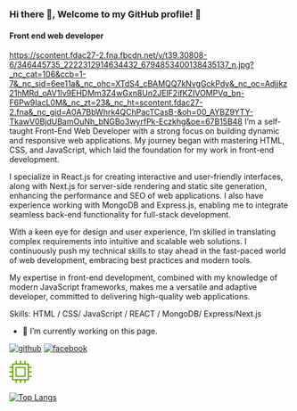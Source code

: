### Hi there 👋, Welcome to my GitHub profile! 🚀
#### Front end web developer
https://scontent.fdac27-2.fna.fbcdn.net/v/t39.30808-6/346445735_2222312914634432_6794853400138435137_n.jpg?_nc_cat=106&ccb=1-7&_nc_sid=6ee11a&_nc_ohc=XTdS4_cBAMQQ7kNvgGckPdy&_nc_oc=Adjjkz21hMRd_oAV1Iv9EHDMm3Z4wGxn8Un2JElF2ifKZIVOMPVq_bn-F6Pw9IacL0M&_nc_zt=23&_nc_ht=scontent.fdac27-2.fna&_nc_gid=A0A7BbWhrk4QChPacTCasB-&oh=00_AYBZ9YTY-TkawV0BjdUBamOuNh_bNGBo3wyrfPk-Eczkhg&oe=67B15B48
I’m a self-taught Front-End Web Developer with a strong focus on building dynamic and responsive web applications. My journey began with mastering HTML, CSS, and JavaScript, which laid the foundation for my work in front-end development.

I specialize in React.js for creating interactive and user-friendly interfaces, along with Next.js for server-side rendering and static site generation, enhancing the performance and SEO of web applications. I also have experience working with MongoDB and Express.js, enabling me to integrate seamless back-end functionality for full-stack development.

With a keen eye for design and user experience, I’m skilled in translating complex requirements into intuitive and scalable web solutions. I continuously push my technical skills to stay ahead in the fast-paced world of web development, embracing best practices and modern tools.

My expertise in front-end development, combined with my knowledge of modern JavaScript frameworks, makes me a versatile and adaptive developer, committed to delivering high-quality web applications.

Skills:  HTML / CSS/ JavaScript / REACT / MongoDB/ Express/Next.js

- 🔭 I’m currently working on this page. 


[<img src='https://cdn.jsdelivr.net/npm/simple-icons@3.0.1/icons/github.svg' alt='github' height='40'>](https://github.com/https://github.com/nuhidulislam)  [<img src='https://cdn.jsdelivr.net/npm/simple-icons@3.0.1/icons/facebook.svg' alt='facebook' height='40'>](https://www.facebook.com/https://www.facebook.com/profile.php?id=100057930064329)  

<a href='https://docs.github.com/en/developers'><img src='https://raw.githubusercontent.com/acervenky/animated-github-badges/master/assets/devbadge.gif' width='40' height='40'></a> 

[![Top Langs](https://github-readme-stats.vercel.app/api/top-langs/?username=https://github.com/nuhidulislam)](https://github.com/anuraghazra/github-readme-stats)

